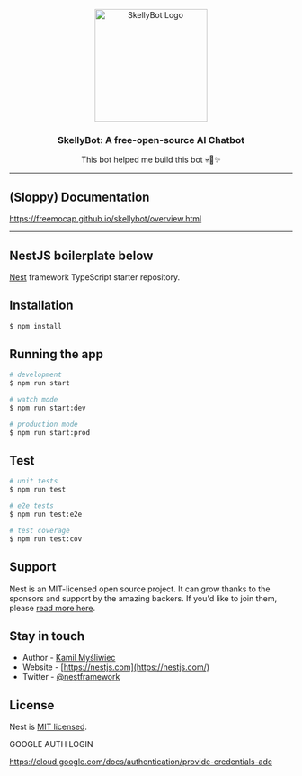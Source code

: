 <p align="center">
  <a href="http://freemocap.org/" target="blank"><img src="https://github.com/freemocap/skellybot/assets/15314521/37d5a1d1-e9c9-40f5-8c8a-21eb5985eb8b" width="200" alt="SkellyBot Logo" /></a>
</p>
<h3 align="center">SkellyBot: A free-open-source AI Chatbot</h3>
<p align="center">This bot helped me build this bot 💀🤖✨️ </p>
<p align="center">

[//]: # (<a href="https://www.npmjs.com/~nestjscore" target="_blank"><img src="https://img.shields.io/npm/v/@nestjs/core.svg" alt="NPM Version" /></a>)

[//]: # (<a href="https://www.npmjs.com/~nestjscore" target="_blank"><img src="https://img.shields.io/npm/l/@nestjs/core.svg" alt="Package License" /></a>)

[//]: # (<a href="https://www.npmjs.com/~nestjscore" target="_blank"><img src="https://img.shields.io/npm/dm/@nestjs/common.svg" alt="NPM Downloads" /></a>)

[//]: # (<a href="https://circleci.com/gh/nestjs/nest" target="_blank"><img src="https://img.shields.io/circleci/build/github/nestjs/nest/master" alt="CircleCI" /></a>)

[//]: # (<a href="https://coveralls.io/github/nestjs/nest?branch=master" target="_blank"><img src="https://coveralls.io/repos/github/nestjs/nest/badge.svg?branch=master#9" alt="Coverage" /></a>)

[//]: # (<a href="https://discord.gg/G7Qnnhy" target="_blank"><img src="https://img.shields.io/badge/discord-online-brightgreen.svg" alt="Discord"/></a>)

[//]: # (<a href="https://opencollective.com/nest#backer" target="_blank"><img src="https://opencollective.com/nest/backers/badge.svg" alt="Backers on Open Collective" /></a>)

[//]: # (<a href="https://opencollective.com/nest#sponsor" target="_blank"><img src="https://opencollective.com/nest/sponsors/badge.svg" alt="Sponsors on Open Collective" /></a>)

[//]: # (  <a href="https://paypal.me/kamilmysliwiec" target="_blank"><img src="https://img.shields.io/badge/Donate-PayPal-ff3f59.svg"/></a>)

[//]: # (    <a href="https://opencollective.com/nest#sponsor"  target="_blank"><img src="https://img.shields.io/badge/Support%20us-Open%20Collective-41B883.svg" alt="Support us"></a>)

[//]: # (  <a href="https://twitter.com/nestframework" target="_blank"><img src="https://img.shields.io/twitter/follow/nestframework.svg?style=social&label=Follow"></a>)

[//]: # (</p>)

[//]: # (  <!--[![Backers on Open Collective]&#40;https://opencollective.com/nest/backers/badge.svg&#41;]&#40;https://opencollective.com/nest#backer&#41;)

[//]: # (  [![Sponsors on Open Collective]&#40;https://opencollective.com/nest/sponsors/badge.svg&#41;]&#40;https://opencollective.com/nest#sponsor&#41;-->)


---
## (Sloppy) Documentation 
  https://freemocap.github.io/skellybot/overview.html
  
---

## NestJS boilerplate below

[Nest](https://github.com/nestjs/nest) framework TypeScript starter repository.

## Installation

```bash
$ npm install
```

## Running the app

```bash
# development
$ npm run start

# watch mode
$ npm run start:dev

# production mode
$ npm run start:prod
```

## Test

```bash
# unit tests
$ npm run test

# e2e tests
$ npm run test:e2e

# test coverage
$ npm run test:cov
```

## Support

Nest is an MIT-licensed open source project. It can grow thanks to the sponsors and support by the amazing backers. If you'd like to join them, please [read more here](https://docs.nestjs.com/support).

## Stay in touch

- Author - [Kamil Myśliwiec](https://kamilmysliwiec.com)
- Website - [https://nestjs.com](https://nestjs.com/)
- Twitter - [@nestframework](https://twitter.com/nestframework)

## License

Nest is [MIT licensed](LICENSE).



GOOGLE AUTH LOGIN

https://cloud.google.com/docs/authentication/provide-credentials-adc

